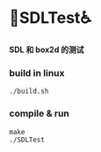 # 🧠SDLTest♿

**SDL 和 box2d 的测试**

### build in linux
```
./build.sh
```

### compile & run
```
make
./SDLTest
```
